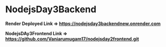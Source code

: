 # NodejsDay3Backend

**Render Deployed Link => https://nodejsday3backendnew.onrender.com**

**NodejsDAy3Frontend Link => https://github.com/Vaniarumugam17/nodejsday2frontend.git** 
